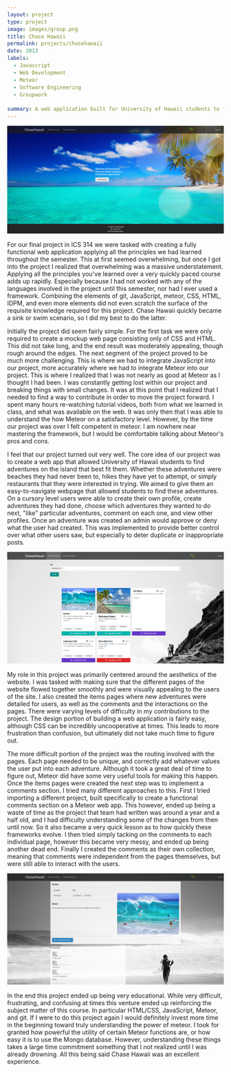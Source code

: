 ```yaml
---
layout: project
type: project
image: images/group.png
title: Chase Hawaii
permalink: projects/chasehawaii
date: 2013
labels:
  - Javascript
  - Web Development
  - Meteor
  - Software Engineering
  - Groupwork
  
summary: A web application built for University of Hawaii students to find their perfect adventure
---
```


<img class="ui large right floated rounded image" src="../images/landing.png">

For our final project in ICS 314 we were tasked with creating a fully functional web application applying all the principles we had learned throughout the semester. This at first seemed overwhelming, but once I got into the project I realized that overwhelming was a massive understatement. Applying all the principles you've learned over a very quickly paced course adds up rapidly. Especially because I had not worked with any of the languages involved in the project until this semester, nor had I ever used a framework. Combining the elements of git, JavaScript, meteor, CSS, HTML, IDPM, and even more elements did not even scratch the surface of the requisite knowledge required for this project. Chase Hawaii quickly became a sink or swim scenario, so I did my best to do the latter.  
  
Initially the project did seem fairly simple. For the first task we were only required to create a mockup web page consisting only of CSS and HTML. This did not take long, and the end result was moderately appealing, though rough around the edges. The next segment of the project proved to be much more challenging. This is where we had to integrate JavaScript into our project, more accurately where we had to integrate Meteor into our project. This is where I realized that I was not nearly as good at Meteor as I thought I had been. I was constantly getting lost within our project and breaking things with small changes. It was at this point that I realized that I needed to find a way to contribute in order to move the project forward. I spent many hours re-watching tutorial videos, both from what we learned in class, and what was available on the web. It was only then that I was able to understand the how Meteor on a satisfactory level. However, by the time our project was over I felt competent in meteor. I am nowhere near mastering the framework, but I would be comfortable talking about Meteor's pros and cons.  
  
I feel that our project turned out very well. The core idea of our project was to create a web app that allowed University of Hawaii students to find adventures on the island that best fit them. Whether these adventures were beaches they had never been to, hikes they have yet to attempt, or simply restaurants that they were interested in trying. We aimed to give them an easy-to-navigate webpage that allowed students to find these adventures. On a cursory level users were able to create their own profile, create adventures they had done, choose which adventures they wanted to do next, "like" particular adventures, comment on each one, and view other profiles. Once an adventure was created an admin would approve or deny what the user had created. This was implemented to provide better control over what other users saw, but especially to deter duplicate or inappropriate posts.  


<img class="ui large left floated rounded image" src="../images/1.png">
  
My role in this project was primarily centered around the aesthetics of the website. I was tasked with making sure that the different pages of the website flowed together smoothly and were visually appealing to the users of the site. I also created the items pages where new adventures were detailed for users, as well as the comments and the interactions on the pages. There were varying levels of difficulty in my contributions to the project. The design portion of building a web application is fairly easy, although CSS can be incredibly uncooperative at times. This leads to more frustration than confusion, but ultimately did not take much time to figure out. 
  
The more difficult portion of the project was the routing involved with the pages. Each page needed to be unique, and correctly add whatever values the user put into each adventure. Although it took a great deal of time to figure out, Meteor did have some very useful tools for making this happen. Once the items pages were created the next step was to implement a comments section. I tried many different approaches to this. First I tried importing a different project, built specifically to create a functional comments section on a Meteor web app. This however, ended up being a waste of time as the project that team had written was around a year and a half old, and I had difficulty understanding some of the changes from then until now. So it also became a very quick lesson as to how quickly these frameworks evolve. I then tried simply tacking on the comments to each individual page, however this became very messy, and ended up being another dead end. Finally I created the comments as their own collection, meaning that comments were independent from the pages themselves, but were still able to interact with the users. 


<img class="ui large right floated rounded image" src="../images/sandys.png">
  
In the end this project ended up being very educational. While very difficult, frustrating, and confusing at times this venture ended up reinforcing the subject matter of this course. In particular HTML/CSS, JavaScript, Meteor, and git. If I were to do this project again I would definitely invest more time in the beginning toward truly understanding the power of meteor. I took for granted how powerful the utility of certain Meteor functions are, or how easy it is to use the Mongo database. However, understanding these things takes a large time commitment something that I not realized until I was already drowning. All this being said Chase Hawaii was an excellent experience. 
